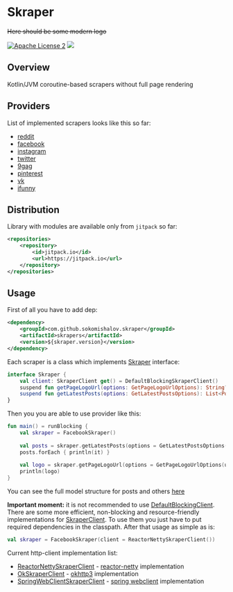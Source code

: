 Skraper
========
~~Here should be some modern logo~~

[![Apache License 2](https://img.shields.io/badge/license-ASF2-blue.svg)](https://www.apache.org/licenses/LICENSE-2.0.txt)
[![](https://jitpack.io/v/sokomishalov/skraper.svg)](https://jitpack.io/#sokomishalov/skraper)

## Overview
Kotlin/JVM coroutine-based scrapers without full page rendering

## Providers
List of implemented scrapers looks like this so far:
- [reddit](https://www.reddit.com)
- [facebook](https://www.facebook.com)
- [instagram](https://www.instagram.com)
- [twitter](https://twitter.com)
- [9gag](https://9gag.com)
- [pinterest](https://www.pinterest.com)
- [vk](https://vk.com)
- [ifunny](https://ifunny.co)

## Distribution
Library with modules are available only from `jitpack` so far:
```xml
<repositories>
    <repository>
        <id>jitpack.io</id>
        <url>https://jitpack.io</url>
    </repository>
</repositories>
```

## Usage
First of all you have to add dep:
```xml
<dependency>
    <groupId>com.github.sokomishalov.skraper</groupId>
    <artifactId>skrapers</artifactId>
    <version>${skraper.version}</version>
</dependency>
```

Each scraper is a class which implements [Skraper](skraper-core/src/main/kotlin/ru/sokomishalov/skraper/Skraper.kt) interface:
```kotlin
interface Skraper {
    val client: SkraperClient get() = DefaultBlockingSkraperClient()
    suspend fun getPageLogoUrl(options: GetPageLogoUrlOptions): String?
    suspend fun getLatestPosts(options: GetLatestPostsOptions): List<Post>
}
```

Then you you are able to use provider like this:
```kotlin
fun main() = runBlocking {
    val skraper = FacebookSkraper()
    
    val posts = skraper.getLatestPosts(options = GetLatestPostsOptions(uri = "originaltrollfootball"))
    posts.forEach { println(it) }
    
    val logo = skraper.getPageLogoUrl(options = GetPageLogoUrlOptions(uri = "originaltrollfootball"))
    println(logo)
}
```
You can see the full model structure for posts and others [here](skraper-core/src/main/kotlin/ru/sokomishalov/skraper/model)

**Important moment:** it is not recommended to use [DefaultBlockingClient](skraper-core/src/main/kotlin/ru/sokomishalov/skraper/client/jdk/DefaultBlockingSkraperClient.kt).
There are some more efficient, non-blocking and resource-friendly implementations for [SkraperClient](skraper-core/src/main/kotlin/ru/sokomishalov/skraper/SkraperClient.kt).
To use them you just have to put required dependencies in the classpath.
After that usage as simple as is:
```kotlin
val skraper = FacebookSkraper(client = ReactorNettySkraperClient())
``` 

Current http-client implementation list:
- [ReactorNettySkraperClient](skraper-core/src/main/kotlin/ru/sokomishalov/skraper/client/reactornetty/ReactorNettySkraperClient.kt) - [reactor-netty](https://mvnrepository.com/artifact/io.projectreactor.netty/reactor-netty) implementation
- [OkSkraperClient](skraper-core/src/main/kotlin/ru/sokomishalov/skraper/client/okhttp3/OkHttp3SkraperClient.kt) - [okhttp3](https://mvnrepository.com/artifact/com.squareup.okhttp3/okhttp) implementation
- [SpringWebClientSkraperClient](skraper-core/src/main/kotlin/ru/sokomishalov/skraper/client/spring/SpringWebClientSkraperClient.kt) - [spring webclient](https://mvnrepository.com/artifact/org.springframework/spring-webflux) implementation